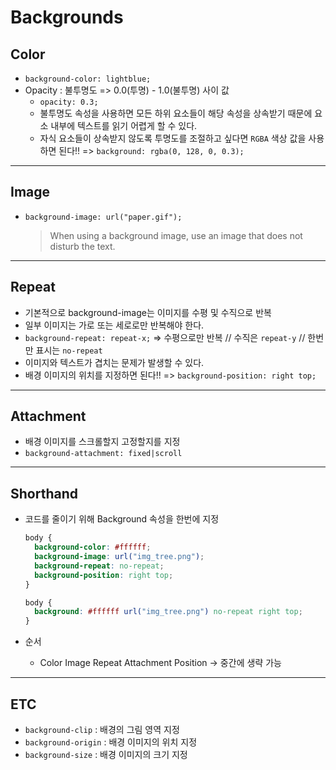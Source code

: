 # Backgrounds

## Color

- `background-color: lightblue;`
- Opacity : 불투명도 => 0.0(투명) - 1.0(불투명) 사이 값
  - `opacity: 0.3;`
  - 불투명도 속성을 사용하면 모든 하위 요소들이 해당 속성을 상속받기 때문에 요소 내부에 텍스트를 읽기 어렵게 할 수 있다.
  - 자식 요소들이 상속받지 않도록 투명도를 조절하고 싶다면 `RGBA` 색상 값을 사용하면 된다!!  => `background: rgba(0, 128, 0, 0.3);`

---

## Image

- `background-image: url("paper.gif");`

  > When using  a background image, use an image that does not disturb the text.

---

## Repeat

- 기본적으로 background-image는 이미지를 수평 및 수직으로 반복
- 일부 이미지는 가로 또는 세로로만 반복해야 한다.
- `background-repeat: repeat-x;` => 수평으로만 반복 // 수직은 `repeat-y` // 한번만 표시는 `no-repeat`
- 이미지와 텍스트가 겹치는 문제가 발생할 수 있다.
- 배경 이미지의 위치를 지정하면 된다!! => `background-position: right top;`

---

## Attachment

- 배경 이미지를 스크롤할지 고정할지를 지정
- `background-attachment: fixed|scroll`

---

## Shorthand

- 코드를 줄이기 위해 Background 속성을 한번에 지정

  ```css
  body {
    background-color: #ffffff;
    background-image: url("img_tree.png");
    background-repeat: no-repeat;
    background-position: right top;
  }
  
  body {
    background: #ffffff url("img_tree.png") no-repeat right top;
  }
  ```

- 순서

  - Color Image Repeat Attachment Position -> 중간에 생략 가능

---

## ETC

- `background-clip` : 배경의 그림 영역 지정
- `background-origin` : 배경 이미지의 위치 지정  
- `background-size` : 배경 이미지의 크기 지정